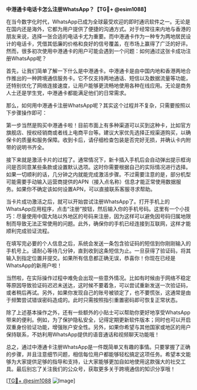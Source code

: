 **中港通卡电话卡怎么注册WhatsApp？【TG💪+ @esim1088】**

在当今数字化时代，WhatsApp已成为全球最受欢迎的即时通讯软件之一。无论是在国内还是海外，它都为用户提供了便捷的沟通方式。对于经常往来内地与香港的朋友来说，选择一张合适的电话卡尤为重要。而中港通卡作为一种专为两地居民设计的电话卡，凭借其低廉的价格和良好的信号覆盖，在市场上赢得了广泛的好评。然而，很多初次使用中港通卡的用户可能会遇到一个问题：如何通过这张卡成功注册WhatsApp呢？

首先，让我们简单了解一下什么是中港通卡。中港通卡是由中国内地和香港两地合作推出的一种跨境通信服务卡。它不仅支持两地通话、短信以及数据流量等功能，还特别优化了网络连接速度，让用户能够更流畅地使用各种在线应用。无论是商务人士还是学生党，中港通卡都能满足他们的日常需求。

那么，如何用中港通卡注册WhatsApp呢？其实这个过程并不复杂，只需要按照以下步骤操作即可：

第一步当然是购买中港通卡啦！目前市面上有多种渠道可以买到这种卡，比如官方旗舰店、授权经销商或者线上电商平台等。建议大家优先选择正规渠道购买，以确保卡的质量和服务保障。收到卡后，请仔细检查包装是否完好无损，并确认卡内附带的说明书齐全。

接下来就是激活卡片的过程了。通常情况下，新卡插入手机后会自动弹出提示框询问是否同意某些条款或设置默认选项。这时你需要根据自己的实际情况进行选择。如果一切顺利的话，几分钟之内就能完成激活步骤。不过需要注意的是，部分机型可能需要手动输入运营商提供的APN（接入点名称）信息才能正常使用数据服务。如果你不确定该如何设置APN，可以直接联系客服寻求帮助。

当卡片成功激活之后，就可以开始尝试注册WhatsApp了。打开手机上的WhatsApp应用程序，点击“注册”按钮，然后输入你的手机号码。这里有一个小技巧：尽量使用中国大陆以外地区的号码来注册，因为这样可以避免因号码归属地限制而导致无法正常使用的问题。此外，确保你的手机已经连接到互联网，这样才能顺利完成验证流程。

在填写完必要的个人信息之后，系统会发送一条包含验证码的短信到你刚刚输入的手机号上。请耐心等待几分钟，直到收到这条短信为止。一旦获得了验证码，将其输入到指定位置并提交。如果所有信息都正确无误，恭喜你！你现在已经是WhatsApp的新用户啦！

当然啦，在实际操作过程中难免会出现一些意外情况。比如有时候由于网络不稳定等原因导致验证码迟迟未送达，这时候不要着急，可以尝试重新发送一次验证码，或者稍后再试。另外，如果你发现自己的账号被锁定了，也不要慌张，这通常是由于频繁尝试错误密码造成的。此时只需按照指引重置密码即可恢复正常状态。

除了上述基本操作之外，还有一些额外的小贴士可以帮助你更好地享受WhatsApp带来的便利。例如，为了保护隐私安全，记得定期更新软件版本；同时也可以开启双重身份验证功能，增强账户安全性。另外，如果你希望与其他国家或地区的用户保持联系，不妨利用WhatsApp提供的语音通话和视频聊天功能哦！

总之，通过中港通卡注册WhatsApp是一件既简单又有趣的事情。只要掌握了正确的步骤，并且注意细节问题，相信每位用户都能够轻松搞定这项任务。希望本文能够为大家提供足够的指导和支持，让大家能够更加自如地使用这款强大的社交工具。最后别忘了关注我们的公众号，获取更多关于跨境通信的知识分享哦！

[[TG💪+ @esim1088](https://t.me/s/esim1088) ![Image](https://i.postimg.cc/4NQfJmqS/Snipaste-2025-05-13-00-14-12.png)]
